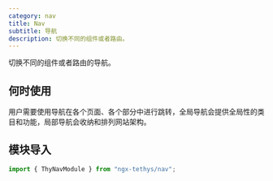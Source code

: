 ```yaml
---
category: nav
title: Nav
subtitle: 导航
description: 切换不同的组件或者路由。
---
```


<alert>切换不同的组件或者路由的导航。</alert>

## 何时使用

用户需要使用导航在各个页面、各个部分中进行跳转，全局导航会提供全局性的类目和功能，局部导航会收纳和排列网站架构。

## 模块导入
```ts
import { ThyNavModule } from "ngx-tethys/nav";
```

<examples />
